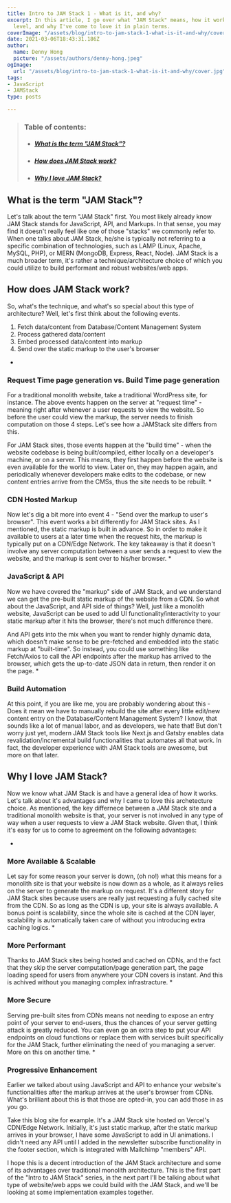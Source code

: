 ```yaml
---
title: Intro to JAM Stack 1 - What is it, and why?
excerpt: In this article, I go over what "JAM Stack" means, how it works on the high
  level, and why I've come to love it in plain terms.
coverImage: "/assets/blog/intro-to-jam-stack-1-what-is-it-and-why/cover.jpg"
date: 2021-03-06T18:43:31.186Z
author:
  name: Denny Hong
  picture: "/assets/authors/denny-hong.jpeg"
ogImage:
  url: "/assets/blog/intro-to-jam-stack-1-what-is-it-and-why/cover.jpg"
tags:
- JavaScript
- JAMStack
type: posts

---
```

<!-- ARTICLE OVERVIEW -->
<blockquote>
<h3>Table of contents:</h3>
<ul>
<li>
<h5><a href='#What is the term "JAM Stack"?'>What is the term "JAM Stack"?</a></h5>
</li>
<li>
<h5><a href="#How does JAM Stack work?">How does JAM Stack work?</a></h5>
</li>
<li>
<h5><a href="#Why I love JAM Stack?">Why I love JAM Stack?</a></h5>
</li>
</ul>
</blockquote>
<!-- END ARTICLE OVERVIEW -->

<!-- WHAT IS JAM STACK -->
<h2 id='#What is the term "JAM Stack"?'>What is the term "JAM Stack"?</h2>

Let's talk about the term "JAM Stack" first. You most likely already know JAM Stack stands for JavaScript, API, and Markups. In that sense, you may find it doesn't really feel like one of those "stacks" we commonly refer to. When one talks about JAM Stack, he/she is typically not referring to a specific combination of technologies, such as LAMP (Linux, Apache, MySQL, PHP), or MERN (MongoDB, Express, React, Node). JAM Stack is a much broader term, it's rather a technique/architecture choice of which you could utilize to build performant and robust websites/web apps.

<!-- END WHAT IS JAM STACK -->

<!-- HOW DOES JAM STACK WORK -->
<h2 id="How does JAM Stack work?">How does JAM Stack work?</h2>

So, what's the technique, and what's so special about this type of architecture? Well, let's first think about the following events.

1. Fetch data/content from Database/Content Management System
2. Process gathered data/content
3. Embed processed data/content into markup
4. Send over the static markup to the user's browser

* 

  ### Request Time page generation vs. Build Time page generation

  For a traditional monolith website, take a traditional WordPress site, for instance. The above events happen on the server at "request time" - meaning right after whenever a user requests to view the website. So before the user could view the markup, the server needs to finish computation on those 4 steps. Let's see how a JAMStack site differs from this.

  For JAM Stack sites, those events happen at the "build time" - when the website codebase is being built/compiled, either locally on a developer's machine, or on a server. This means, they first happen before the website is even available for the world to view. Later on, they may happen again, and periodically whenever developers make edits to the codebase, or new content entries arrive from the CMSs, thus the site needs to be rebuilt.
* 

  ### CDN Hosted Markup

  Now let's dig a bit more into event 4 - "Send over the markup to user's browser". This event works a bit differently for JAM Stack sites. As I mentioned, the static markup is built in advance. So in order to make it available to users at a later time when the request hits, the markup is typically put on a CDN/Edge Network. The key takeaway is that it doesn't involve any server computation between a user sends a request to view the website, and the markup is sent over to his/her browser.
* 

  ### JavaScript & API

  Now we have covered the "markup" side of JAM Stack, and we understand we can get the pre-built static markup of the website from a CDN. So what about the JavaScript, and API side of things? Well, just like a monolith website, JavaScript can be used to add UI functionality/interactivity to your static markup after it hits the browser, there's not much difference there.

  And API gets into the mix when you want to render highly dynamic data, which doesn't make sense to be pre-fetched and embedded into the static markup at "built-time". So instead, you could use something like Fetch/Axios to call the API endpoints after the markup has arrived to the browser, which gets the up-to-date JSON data in return, then render it on the page.
* 

  ### Build Automation

  At this point, if you are like me, you are probably wondering about this - Does it mean we have to manually rebuild the site after every little edit/new content entry on the Database/Content Management System? I know, that sounds like a lot of manual labor, and as developers, we hate that! But don't worry just yet, modern JAM Stack tools like Next.js and Gatsby enables data revalidation/incremental build functionalities that automates all that work. In fact, the developer experience with JAM Stack tools are awesome, but more on that later.

<!-- END HOW DOES JAM STACK WORK -->

<!-- WHY I LOVE JAM STACK -->
<h2 id="Why I love JAM Stack?">Why I love JAM Stack?</h2>

Now we know what JAM Stack is and have a general idea of how it works. Let's talk about it's advantages and why I came to love this archetecture choice. As mentioned, the key differnece between a JAM Stack site and a traditional monolith website is that, your server is not involved in any type of way when a user requests to view a JAM Stack website. Given that, I think it's easy for us to come to agreement on the following advantages:

* 

  ### More Available & Scalable

  Let say for some reason your server is down, (oh no!) what this means for a monolith site is that your website is now down as a whole, as it always relies on the server to generate the markup on request. It's a different story for JAM Stack sites because users are really just requesting a fully cached site from the CDN. So as long as the CDN is up, your site is always available. A bonus point is scalability, since the whole site is cached at the CDN layer, scalability is automatically taken care of without you introducing extra caching logics.
* 

  ### More Performant

  Thanks to JAM Stack sites being hosted and cached on CDNs, and the fact that they skip the server computation/page generation part, the page loading speed for users from anywhere your CDN covers is instant. And this is achived without you managing complex infrastracture.
* 

  ### More Secure

  Serving pre-built sites from CDNs means not needing to expose an entry point of your server to end-users, thus the chances of your server getting attack is greatly reduced. You can even go an extra step to put your API endpoints on cloud functions or replace them with services built specifically for the JAM Stack, further eliminating the need of you managing a server. More on this on another time.
* 

  ### Progressive Enhancement

  Earlier we talked about using JavaScript and API to enhance your website's functionalities after the markup arrives at the user's browser from CDNs. What's brilliant about this is that those are opted-in, you can add those in as you go.

  Take this blog site for example. It's a JAM Stack site hosted on Vercel's CDN/Edge Network. Initially, it's just static markup, after the static markup arrives in your browser, I have some JavaScript to add in UI animations. I didn't need any API until I added in the newsletter subscribe functionality in the footer section, which is integrated with Mailchimp "members" API.

<!-- END WHY I LOVE JAM STACK -->

I hope this is a decent introduction of the JAM Stack architecture and some of its advantages over traditional monolith architecture. This is the first part of the "Intro to JAM Stack" series, in the next part I'll be talking about what type of website/web apps we could build with the JAM Stack, and we'll be looking at some implementation examples together.